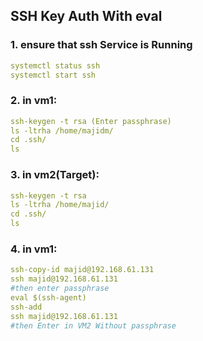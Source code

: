 ## SSH Key Auth With eval
### 1. ensure that ssh Service is Running
```yml
systemctl status ssh
systemctl start ssh
```
### 2. in vm1:
```yml
ssh-keygen -t rsa (Enter passphrase)
ls -ltrha /home/majidm/
cd .ssh/
ls
```
### 3. in vm2(Target):
```yml
ssh-keygen -t rsa
ls -ltrha /home/majid/
cd .ssh/
ls
```
### 4. in vm1: 
```yml
ssh-copy-id majid@192.168.61.131
ssh majid@192.168.61.131
#then enter passphrase
eval $(ssh-agent)
ssh-add
ssh majid@192.168.61.131
#then Enter in VM2 Without passphrase
```
